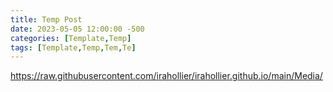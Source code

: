 ```yaml
---
title: Temp Post 
date: 2023-05-05 12:00:00 -500 
categories: [Template,Temp] 
tags: [Template,Temp,Tem,Te] 
---
```



https://raw.githubusercontent.com/irahollier/irahollier.github.io/main/Media/